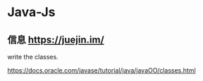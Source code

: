 # Java-Js

## 信息 https://juejin.im/

write the classes. 

https://docs.oracle.com/javase/tutorial/java/javaOO/classes.html
